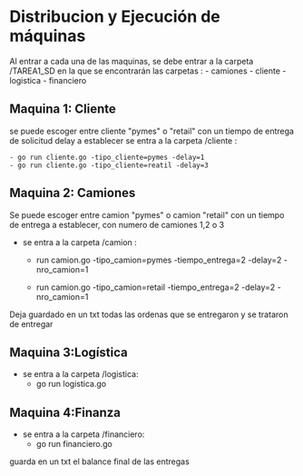# Distribucion  y Ejecución de máquinas
Al entrar a cada una de las maquinas, se debe entrar a la carpeta /TAREA1_SD
en la que se encontrarán las carpetas : 
     - camiones
     - cliente
     - logistica
     - financiero
## Maquina 1: Cliente 



se puede escoger entre cliente "pymes" o  "retail" con un tiempo de entrega de solicitud delay a establecer
se entra a la carpeta /cliente : 

    - go run cliente.go -tipo_cliente=pymes -delay=1
    - go run cliente.go -tipo_cliente=reatil -delay=3


## Maquina 2: Camiones



Se puede escoger entre camion "pymes" o camion "retail"  con un tiempo de entrega a establecer, con numero de camiones 1,2 o 3
- se entra a la carpeta /camion :

    - run camion.go -tipo_camion=pymes -tiempo_entrega=2 -delay=2 -nro_camion=1

    - run camion.go -tipo_camion=retail -tiempo_entrega=2 -delay=2 -nro_camion=1

Deja guardado en un txt todas las ordenas que se entregaron y se trataron de entregar

## Maquina 3:Logística
- se entra a la carpeta /logistica:
    - go run logistica.go


## Maquina 4:Finanza
- se entra a la carpeta /financiero:
    - go run financiero.go 

guarda en un txt el balance final de las entregas


